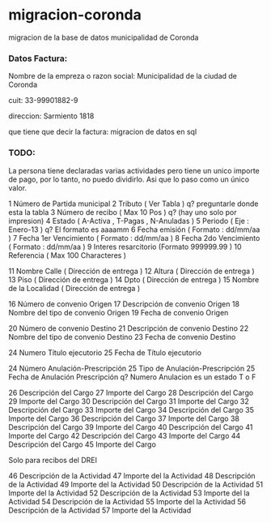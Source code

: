 migracion-coronda
=================

migracion de la base de datos municipalidad de Coronda

### Datos Factura:

Nombre de la empreza o razon social:
Municipalidad de la ciudad de Coronda

cuit:
33-99901882-9

direccion:
Sarmiento 1818

que tiene que decir la factura:
migracion de datos en sql

### TODO:

La persona tiene declaradas varias actividades pero tiene un unico importe de 
pago, por lo tanto, no puedo dividirlo. Asi que lo paso como un único valor. 


 1  Número de Partida municipal
 2  Tributo ( Ver Tabla ) 
 q? preguntarle donde esta la tabla
 3  Número de recibo ( Max 10 Pos ) 
 q? (hay uno solo por impresion)
 4  Estado ( A-Activa , T-Pagas , N-Anuladas )
 5  Periodo ( Eje : Enero-13 )
 q? El formato es aaaamm 
 6  Fecha emisión ( Formato : dd/mm/aa )
 7  Fecha 1er Vencimiento ( Formato : dd/mm/aa )
 8  Fecha 2do Vencimiento ( Formato : dd/mm/aa )
 9  Interes resarcitorio (Formato 999999.99 )
 10 Referencia ( Max 100 Characteres )

 11 Nombre Calle ( Dirección de entrega )
 12 Altura ( Dirección de entrega )
 13 Piso ( Dirección de entrega )
 14 Dpto ( Dirección de entrega )
 15 Nombre de la Localidad ( Dirección de entrega )

 16 Número de convenio Origen
 17 Descripción de convenio Origen
 18 Nombre del tipo de convenio Origen
 19 Fecha de convenio Origen

 20 Número de convenio Destino
 21 Descripción de convenio Destino
 22 Nombre del tipo de convenio Destino
 23 Fecha de convenio Destino

 24 Numero Título ejecutorio
 25 Fecha de Título ejecutorio

 24 Número Anulación-Prescripción
 25 Tipo de Anulación-Prescripción
 25 Fecha de Anulación Prescripción
 q? Numero Anulacion es un estado T o F

 26 Descripción del Cargo
 27 Importe del Cargo
 28 Descripción del Cargo
 29 Importe del Cargo
 30 Descripción del Cargo
 31 Importe del Cargo
 32 Descripción del Cargo
 33 Importe del Cargo
 34 Descripción del Cargo
 35 Importe del Cargo
 36 Descripción del Cargo
 37 Importe del Cargo
 38 Descripción del Cargo
 39 Importe del Cargo
 40 Descripción del Cargo
 41 Importe del Cargo
 42 Descripción del Cargo
 43 Importe del Cargo
 44 Descripción del Cargo
 45 Importe del Cargo

Solo para recibos del DREI

 46 Descripción de la Actividad
 47 Importe del la Actividad
 48 Descripción de la Actividad
 49 Importe del la Actividad
 50 Descripción de la Actividad
 51 Importe del la Actividad
 52 Descripción de la Actividad
 53 Importe del la Actividad
 54 Descripción de la Actividad
 55 Importe del la Actividad
 56 Descripción de la Actividad
 57 Importe del la Actividad
